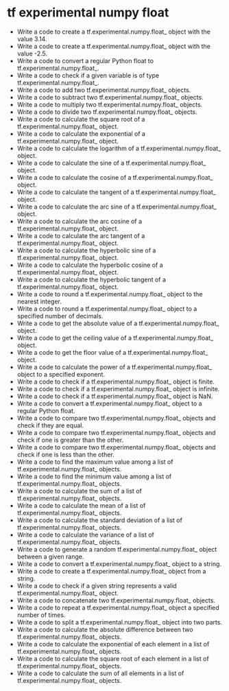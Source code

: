 # tf experimental numpy float

- Write a code to create a tf.experimental.numpy.float_ object with the value 3.14.
- Write a code to create a tf.experimental.numpy.float_ object with the value -2.5.
- Write a code to convert a regular Python float to tf.experimental.numpy.float_.
- Write a code to check if a given variable is of type tf.experimental.numpy.float_.
- Write a code to add two tf.experimental.numpy.float_ objects.
- Write a code to subtract two tf.experimental.numpy.float_ objects.
- Write a code to multiply two tf.experimental.numpy.float_ objects.
- Write a code to divide two tf.experimental.numpy.float_ objects.
- Write a code to calculate the square root of a tf.experimental.numpy.float_ object.
- Write a code to calculate the exponential of a tf.experimental.numpy.float_ object.
- Write a code to calculate the logarithm of a tf.experimental.numpy.float_ object.
- Write a code to calculate the sine of a tf.experimental.numpy.float_ object.
- Write a code to calculate the cosine of a tf.experimental.numpy.float_ object.
- Write a code to calculate the tangent of a tf.experimental.numpy.float_ object.
- Write a code to calculate the arc sine of a tf.experimental.numpy.float_ object.
- Write a code to calculate the arc cosine of a tf.experimental.numpy.float_ object.
- Write a code to calculate the arc tangent of a tf.experimental.numpy.float_ object.
- Write a code to calculate the hyperbolic sine of a tf.experimental.numpy.float_ object.
- Write a code to calculate the hyperbolic cosine of a tf.experimental.numpy.float_ object.
- Write a code to calculate the hyperbolic tangent of a tf.experimental.numpy.float_ object.
- Write a code to round a tf.experimental.numpy.float_ object to the nearest integer.
- Write a code to round a tf.experimental.numpy.float_ object to a specified number of decimals.
- Write a code to get the absolute value of a tf.experimental.numpy.float_ object.
- Write a code to get the ceiling value of a tf.experimental.numpy.float_ object.
- Write a code to get the floor value of a tf.experimental.numpy.float_ object.
- Write a code to calculate the power of a tf.experimental.numpy.float_ object to a specified exponent.
- Write a code to check if a tf.experimental.numpy.float_ object is finite.
- Write a code to check if a tf.experimental.numpy.float_ object is infinite.
- Write a code to check if a tf.experimental.numpy.float_ object is NaN.
- Write a code to convert a tf.experimental.numpy.float_ object to a regular Python float.
- Write a code to compare two tf.experimental.numpy.float_ objects and check if they are equal.
- Write a code to compare two tf.experimental.numpy.float_ objects and check if one is greater than the other.
- Write a code to compare two tf.experimental.numpy.float_ objects and check if one is less than the other.
- Write a code to find the maximum value among a list of tf.experimental.numpy.float_ objects.
- Write a code to find the minimum value among a list of tf.experimental.numpy.float_ objects.
- Write a code to calculate the sum of a list of tf.experimental.numpy.float_ objects.
- Write a code to calculate the mean of a list of tf.experimental.numpy.float_ objects.
- Write a code to calculate the standard deviation of a list of tf.experimental.numpy.float_ objects.
- Write a code to calculate the variance of a list of tf.experimental.numpy.float_ objects.
- Write a code to generate a random tf.experimental.numpy.float_ object between a given range.
- Write a code to convert a tf.experimental.numpy.float_ object to a string.
- Write a code to create a tf.experimental.numpy.float_ object from a string.
- Write a code to check if a given string represents a valid tf.experimental.numpy.float_ object.
- Write a code to concatenate two tf.experimental.numpy.float_ objects.
- Write a code to repeat a tf.experimental.numpy.float_ object a specified number of times.
- Write a code to split a tf.experimental.numpy.float_ object into two parts.
- Write a code to calculate the absolute difference between two tf.experimental.numpy.float_ objects.
- Write a code to calculate the exponential of each element in a list of tf.experimental.numpy.float_ objects.
- Write a code to calculate the square root of each element in a list of tf.experimental.numpy.float_ objects.
- Write a code to calculate the sum of all elements in a list of tf.experimental.numpy.float_ objects.